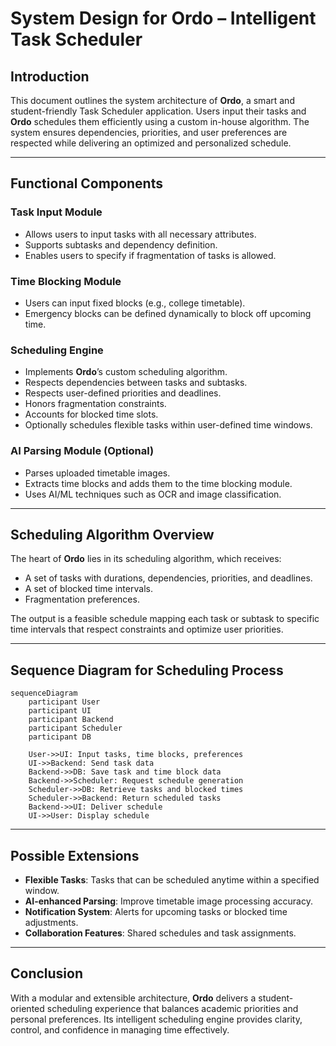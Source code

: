 # System Design for **Ordo** – Intelligent Task Scheduler

## Introduction

This document outlines the system architecture of **Ordo**, a smart and student-friendly Task Scheduler application. Users input their tasks and **Ordo** schedules them efficiently using a custom in-house algorithm. The system ensures dependencies, priorities, and user preferences are respected while delivering an optimized and personalized schedule.

---

## Functional Components

### Task Input Module

* Allows users to input tasks with all necessary attributes.
* Supports subtasks and dependency definition.
* Enables users to specify if fragmentation of tasks is allowed.

### Time Blocking Module

* Users can input fixed blocks (e.g., college timetable).
* Emergency blocks can be defined dynamically to block off upcoming time.

### Scheduling Engine

* Implements **Ordo**’s custom scheduling algorithm.
* Respects dependencies between tasks and subtasks.
* Respects user-defined priorities and deadlines.
* Honors fragmentation constraints.
* Accounts for blocked time slots.
* Optionally schedules flexible tasks within user-defined time windows.

### AI Parsing Module (Optional)

* Parses uploaded timetable images.
* Extracts time blocks and adds them to the time blocking module.
* Uses AI/ML techniques such as OCR and image classification.

---

## Scheduling Algorithm Overview

The heart of **Ordo** lies in its scheduling algorithm, which receives:

* A set of tasks with durations, dependencies, priorities, and deadlines.
* A set of blocked time intervals.
* Fragmentation preferences.

The output is a feasible schedule mapping each task or subtask to specific time intervals that respect constraints and optimize user priorities.

---

## Sequence Diagram for Scheduling Process

```mermaid
sequenceDiagram
    participant User
    participant UI
    participant Backend
    participant Scheduler
    participant DB

    User->>UI: Input tasks, time blocks, preferences
    UI->>Backend: Send task data
    Backend->>DB: Save task and time block data
    Backend->>Scheduler: Request schedule generation
    Scheduler->>DB: Retrieve tasks and blocked times
    Scheduler->>Backend: Return scheduled tasks
    Backend->>UI: Deliver schedule
    UI->>User: Display schedule
```

---

## Possible Extensions

* **Flexible Tasks**: Tasks that can be scheduled anytime within a specified window.
* **AI-enhanced Parsing**: Improve timetable image processing accuracy.
* **Notification System**: Alerts for upcoming tasks or blocked time adjustments.
* **Collaboration Features**: Shared schedules and task assignments.

---

## Conclusion

With a modular and extensible architecture, **Ordo** delivers a student-oriented scheduling experience that balances academic priorities and personal preferences. Its intelligent scheduling engine provides clarity, control, and confidence in managing time effectively.
